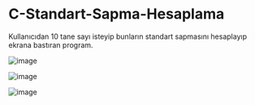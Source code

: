 # C-Standart-Sapma-Hesaplama
 
Kullanıcıdan 10 tane sayı isteyip bunların standart sapmasını hesaplayıp ekrana bastıran program.

![image](https://user-images.githubusercontent.com/101289239/206899939-2f51e200-f264-498e-9af9-a5876fc5d8cc.png)


![image](https://user-images.githubusercontent.com/101289239/206899949-e231d471-90cf-4261-abf9-bc2d85b1c02a.png)


![image](https://user-images.githubusercontent.com/101289239/206899952-ff2c448a-f695-4b84-b514-92e434fd08fc.png)
